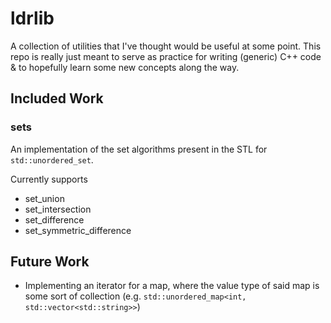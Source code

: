 # ldrlib

A collection of utilities that I've thought would be useful at some point.
This repo is really just meant to serve as practice for writing (generic) C++ 
code & to hopefully learn some new concepts along the way.

## Included Work

### sets

An implementation of the set algorithms present in the STL for 
`std::unordered_set`.

Currently supports
- set\_union
- set\_intersection
- set\_difference
- set\_symmetric\_difference

## Future Work

- Implementing an iterator for a map, where the value type of said map is some 
sort of collection (e.g. `std::unordered_map<int, std::vector<std::string>>`)
